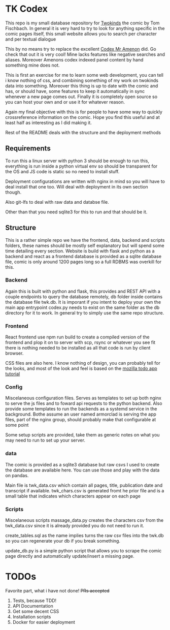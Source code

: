 # TK Codex

This repo is my small database repository for [Twokinds](https://twokinds.keenspot.com) the comic by Tom Fischbach. 
In general it is very hard to try to look for anything specific
in the comic pages itself, this small website allows you to search per character and per textual dialogue

This by no means try to replace the excellent [Codex Mr Amenon](https://2ks.wogcodex.com) did. Go check that out it is
very cool! Mine lacks features like negative searches and aliases. Moreover Amenons codex indexed panel content by hand
something mine does not. 

This is first an exercise for me to learn some web development, you can tell i know nothing of css, and combining something of my work on
twokinds data into something. Moreover this thing is up to date with the comic and has, or should have, some features to
keep it automatically in sync whenever a new page comes out. Finally it is completely open source so you can host your
own and or use it for whatever reason.

Again my final objective with this is for people to have some way to quickly crossreference information on the comic.
Hope you find this useful and at least half as interesting as I did making it. 

Rest of the README deals with the structure and the deployment methods

## Requirements
To run this a linux server with python 3 should be enough to run this, everything is run inside a python virtual env so should be
transparent for the OS and JS code is static so no need to install stuff. 

Deployment configurations are written with nginx in mind so you will have to deal install that one too. Will deal with
deployment in its own section though. 

Also git-lfs to deal with raw data and databse file.

Other than that you need sqlite3 for this to run and that should be it.

## Structure
This is a rather simple repo we have the frontend, data, backend and scripts folders, these names should be mostly self
explanatory but will spend some time detailing every section. Website is build with flask and python as a backend and
react as a frontend database is provided as a sqlite database file, comic is only around 1200 pages long so a full RDBMS
was overkill for this.

### Backend
Again this is built with python and flask, this provides and REST API with a couple endpoints to query the database
remotely, db folder inside contains the database file twk.db. It is imporant if you intent to deploy your own the main
app entrypoint codex.py needs to exist on the same folder as the db directory for it to work. In general try to simply
use the same repo structure. 

### Frontend 
React frontend use npm run build to create  a compiled version of the frontend and plop it on to server with scp, rsync
or whatever you see fit there is nothing needed to be installed as all that code is run by client browser.

CSS files are also here. I know nothing of design, you can probably tell for the looks, and most of the look and feel is
based on the [mozilla todo app
tutorial](https://developer.mozilla.org/en-US/docs/Learn/Tools_and_testing/Client-side_JavaScript_frameworks/React_todo_list_beginning)

### Config 
Miscelaneous configuration files. Serves as templates to set up both nginx to serve the js files and to foward api
requests to the python backend. Also provide some templates to run the backends as a systemd service in the background.
Bothe assume an user named armorclad is serving the app files, part of the nginx group, should probably make that
configurable at some point

Some setup scripts are provided, take them as generic notes on what you may need  to run to set up your server.

### data
The comic is provided as a sqlite3 database but raw csvs I used to create the database are available here. You can use
those and play with the data on pandas.

Main file is twk_data.csv which contain all pages, title, publication date and transcript if available. twk_chars.csv is
generated fromt he prior file and is a small table that indicates which characters appear on each page

### Scripts
Miscelaneous scripts massage_data.py creates the characters csv from the twk_data.csv since it is already provided you
do not need to run it.

create_tables.sql as the name implies turns the raw csv files into the twk.db so you can regenerate your db if you break something. 

update_db.py is a simple python script that allows you to scrape the comic page directly and automatically update/insert
a missing page. 

# TODOs
Favorite part, what i have not done! ~~PRs accepted~~

1. Tests, because TDD!
2. API Documentation 
3. Get some decent CSS 
4. Installation scripts
5. Docker for easier deployment

